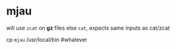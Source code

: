 # mjau
will use `zcat` on **gz** files else `cat`, expects same inputs as cat/zcat

cp `mjau` /usr/local/bin #whatever
